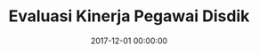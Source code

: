 ---
layout: inner
position: left
title: 'Evaluasi Kinerja Pegawai Disdik'
lead_text: 'Programmed the backend and the frontend functionality for the employee performance evaluation web-based tool.'
tags: ['MySQL', 'PHP', 'Yii 2', 'HTML', 'CSS', 'Javascript', 'jQuery']
featured_image: ['/img/posts/ekp.png']
date: 2017-12-01 00:00:00
categories: ['Web Development']
project_link: ''
button_icon: ''
button_text: ''
order: 15
visible: 1
company: 'Aditya Arta Abadi, PT'
---